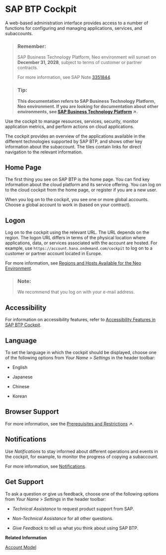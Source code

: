 <!-- copy19d7119265474dd18ec16fad2a0b28c1 -->

# SAP BTP Cockpit

A web-based administration interface provides access to a number of functions for configuring and managing applications, services, and subaccounts.

> ### Remember:  
> SAP Business Technology Platform, Neo environment will sunset on **December 31, 2028**, subject to terms of customer or partner contracts.
> 
> For more information, see SAP Note [3351844](https://launchpad.support.sap.com/#/notes/3351844).

> ### Tip:  
> **This documentation refers to SAP Business Technology Platform, Neo environment. If you are looking for documentation about other environments, see [SAP Business Technology Platform](https://help.sap.com/viewer/65de2977205c403bbc107264b8eccf4b/Cloud/en-US/6a2c1ab5a31b4ed9a2ce17a5329e1dd8.html "SAP Business Technology Platform (SAP BTP) is an integrated offering comprised of four technology portfolios: database and data management, application development and integration, analytics, and intelligent technologies. The platform offers users the ability to turn data into business value, compose end-to-end business processes, and build and extend SAP applications quickly.") :arrow_upper_right:.**

Use the cockpit to manage resources, services, security, monitor application metrics, and perform actions on cloud applications.

The cockpit provides an overview of the applications available in the different technologies supported by SAP BTP, and shows other key information about the subaccount. The tiles contain links for direct navigation to the relevant information.



<a name="copy19d7119265474dd18ec16fad2a0b28c1__section_t2p_pcq_kz"/>

## Home Page

The first thing you see on SAP BTP is the home page. You can find key information about the cloud platform and its service offering. You can log on to the cloud cockpit from the home page, or register if you are a new user.

When you log on to the cockpit, you see one or more global accounts. Choose a global account to work in \(based on your contract\).



<a name="copy19d7119265474dd18ec16fad2a0b28c1__section_a1s_mbq_kz"/>

## Logon

Log on to the cockpit using the relevant URL. The URL depends on the region. The logon URL differs in terms of the physical location where applications, data, or services associated with the account are hosted. For example, use `https://account.hana.ondemand.com/cockpit` to log on to a customer or partner account located in Europe.

For more information, see [Regions and Hosts Available for the Neo Environment](regions-and-hosts-available-for-the-neo-environment-d722f7c.md).

> ### Note:  
> We recommend that you log on with your e-mail address.



<a name="copy19d7119265474dd18ec16fad2a0b28c1__section_awr_mbq_kz"/>

## Accessibility

For information on accessibility features, refer to [Accessibility Features in SAP BTP Cockpit](accessibility-features-in-sap-btp-cockpit-185161b.md).



<a name="copy19d7119265474dd18ec16fad2a0b28c1__section_ysr_mbq_kz"/>

## Language

To set the language in which the cockpit should be displayed, choose one of the following options from *Your Name* \> *Settings* in the header toolbar:

-   English

-   Japanese

-   Chinese

-   Korean




<a name="copy19d7119265474dd18ec16fad2a0b28c1__section_knr_mbq_kz"/>

## Browser Support

For more information, see the [Prerequisites and Restrictions](https://help.sap.com/viewer/65de2977205c403bbc107264b8eccf4b/Cloud/en-US/e6ddaefcbb571014b70fa01fc6a3f818.html "Find a list of the product prerequisites and restrictions for SAP BTP.") :arrow_upper_right:.



<a name="copy19d7119265474dd18ec16fad2a0b28c1__section_sjr_mbq_kz"/>

## Notifications

Use *Notifications* to stay informed about different operations and events in the cockpit, for example, to monitor the progress of copying a subaccount.

For more information, see [Notifications](notifications-2a76b6a.md).



<a name="copy19d7119265474dd18ec16fad2a0b28c1__section_wwk_5yx_kbb"/>

## Get Support

To ask a question or give us feedback, choose one of the following options from *Your Name* \> *Settings* in the header toolbar:

-   *Technical Assistance* to request product support from SAP.

-   *Non-Technical Assistance* for all other questions.

-   *Give Feedback* to tell us what you think about using SAP BTP.


**Related Information**  


[Account Model](account-model-722a475.md#copy722a4755da7f4b7e9929be8f15af0f1b "Learn more about the different types of accounts on SAP BTP and how they relate to each other.")

